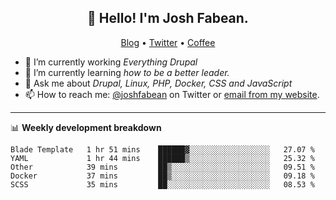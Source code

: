 <h2 align="center">👋 Hello! I'm Josh Fabean.</h2>
<p align="center">
  <a href="https://joshfabean.com">Blog</a> •
  <a href="https://twitter.com/fabean">Twitter</a> •
  <a href="https://www.buymeacoffee.com/LSxne6Yr4">Coffee</a>
</p>

- 🔭 I’m currently working *Everything Drupal*
- 🌱 I’m currently learning *how to be a better leader.*
- 💬 Ask me about *Drupal, Linux, PHP, Docker, CSS and JavaScript*
- 📫 How to reach me: [@joshfabean](https://twitter.com/joshfabean) on Twitter or [email from my website](https://joshfabean.com).

-------

📊 **Weekly development breakdown**
<!--START_SECTION:waka-->
```text
Blade Template   1 hr 51 mins    ██████▓░░░░░░░░░░░░░░░░░░   27.07 % 
YAML             1 hr 44 mins    ██████▒░░░░░░░░░░░░░░░░░░   25.32 % 
Other            39 mins         ██▒░░░░░░░░░░░░░░░░░░░░░░   09.51 % 
Docker           37 mins         ██▒░░░░░░░░░░░░░░░░░░░░░░   09.18 % 
SCSS             35 mins         ██░░░░░░░░░░░░░░░░░░░░░░░   08.53 % 
```
<!--END_SECTION:waka-->

<!--
**fabean/fabean** is a ✨ _special_ ✨ repository because its `README.md` (this file) appears on your GitHub profile.

Here are some ideas to get you started:

- 🔭 I’m currently working on ...
- 🌱 I’m currently learning ...
- 👯 I’m looking to collaborate on ...
- 🤔 I’m looking for help with ...
- 💬 Ask me about ...
- 📫 How to reach me: ...
- 😄 Pronouns: ...
- ⚡ Fun fact: ...
-->
